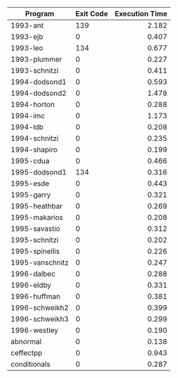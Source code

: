 | Program | Exit Code | Execution Time |
| ------- |:--------- | --------------:|
| 1993-ant | 139 | 2.182 |
| 1993-ejb | 0 | 0.407 |
| 1993-leo | 134 | 0.677 |
| 1993-plummer | 0 | 0.227 |
| 1993-schnitzi | 0 | 0.411 |
| 1994-dodsond1 | 0 | 0.593 |
| 1994-dodsond2 | 0 | 1.478 |
| 1994-horton | 0 | 0.288 |
| 1994-imc | 0 | 1.173 |
| 1994-ldb | 0 | 0.208 |
| 1994-schnitzi | 0 | 0.235 |
| 1994-shapiro | 0 | 0.199 |
| 1995-cdua | 0 | 0.466 |
| 1995-dodsond1 | 134 | 0.316 |
| 1995-esde | 0 | 0.443 |
| 1995-garry | 0 | 0.321 |
| 1995-heathbar | 0 | 0.269 |
| 1995-makarios | 0 | 0.208 |
| 1995-savastio | 0 | 0.312 |
| 1995-schnitzi | 0 | 0.202 |
| 1995-spinellis | 0 | 0.226 |
| 1995-vanschnitz | 0 | 0.247 |
| 1996-dalbec | 0 | 0.288 |
| 1996-eldby | 0 | 0.331 |
| 1996-huffman | 0 | 0.381 |
| 1996-schweikh2 | 0 | 0.399 |
| 1996-schweikh3 | 0 | 0.299 |
| 1996-westley | 0 | 0.190 |
| abnormal | 0 | 0.138 |
| ceffectpp | 0 | 0.943 |
| conditionals | 0 | 0.287 |
